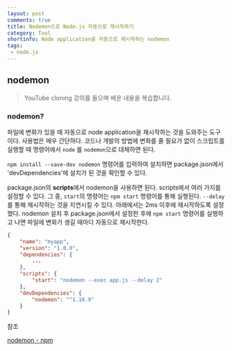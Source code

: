 ```yaml
---
layout: post
comments: true
title: Nodemon으로 Node.js 자동으로 재시작하기
category: Tool
shortinfo: Node application을 자동으로 재시작하는 nodemon
tags:
 - node.js
---
```




## nodemon

> YouTube cloning 강의를 들으며 배운 내용을 복습합니다.



### nodemon?

파일에 변화가 있을 때 자동으로 node application을 재시작하는 것을 도와주는 도구이다. 사용법은 매우 간단하다. 코드나 개발의 방법에 변화를 줄 필요가 없이 스크립트를 실행할 때 명령어에서  `node` 를 `nodemon`으로 대체하면 된다.  

 `npm install --save-dev nodemon`  명령어를 입력하여 설치하면  package.json에서 'devDependencies'에 설치가 된 것을 확인할 수 있다. 



package.json의 **scripts**에서 nodemon을 사용하면 된다. scripts에서 여러 가지를 설정할 수 있다. 그 중, `start`의 명령어는 `npm start` 명령어를 통해 실행된다.  `--delay` 를 통해 재시작하는 것을 지연시킬 수 있다. 아래에서는 2ms 이후에 재시작하도록 설정했다. nodemon 설치 후 package.json에서 설정한 후에 `npm start` 명령어를 실행하고 나면 파일에 변화가 생길 때마다 자동으로 재시작한다.

```json
{
    "name": "myapp",
    "version": "1.0.0",   
    "dependencies": {
        ...
    },
    "scripts": {
        "start": "nodemon --exec app.js --delay 2"
    },
    "devDependencies": {
        "nodemon": "^1.18.9"
    }
}

```



참조  

[nodemon - npm](https://www.npmjs.com/package/nodemon)
